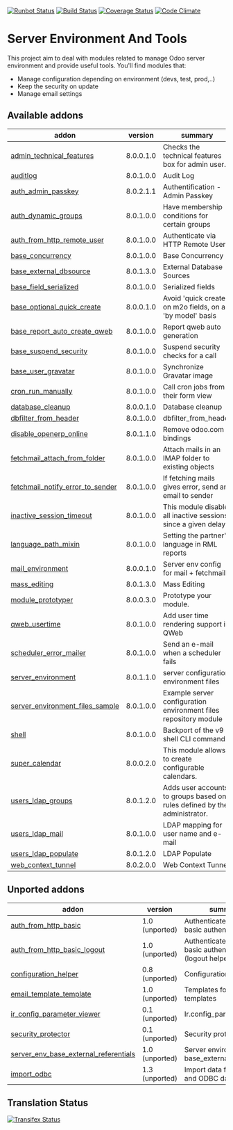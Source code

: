[![Runbot Status](https://runbot.odoo-community.org/runbot/badge/flat/149/8.0.svg)](https://runbot.odoo-community.org/runbot/repo/github-com-oca-server-tools-149)
[![Build Status](https://travis-ci.org/OCA/server-tools.svg?branch=8.0)](https://travis-ci.org/OCA/server-tools)
[![Coverage Status](https://coveralls.io/repos/OCA/server-tools/badge.png?branch=8.0)](https://coveralls.io/r/OCA/server-tools?branch=8.0)
[![Code Climate](https://codeclimate.com/github/OCA/server-tools/badges/gpa.svg)](https://codeclimate.com/github/OCA/server-tools)

Server Environment And Tools
============================

This project aim to deal with modules related to manage Odoo server environment and provide useful tools. You'll find modules that:

 - Manage configuration depending on environment (devs, test, prod,..)
 - Keep the security on update
 - Manage email settings

[//]: # (addons)
Available addons
----------------
addon | version | summary
--- | --- | ---
[admin_technical_features](admin_technical_features/) | 8.0.0.1.0 | Checks the technical features box for admin user.
[auditlog](auditlog/) | 8.0.1.0.0 | Audit Log
[auth_admin_passkey](auth_admin_passkey/) | 8.0.2.1.1 | Authentification - Admin Passkey
[auth_dynamic_groups](auth_dynamic_groups/) | 8.0.1.0.0 | Have membership conditions for certain groups
[auth_from_http_remote_user](auth_from_http_remote_user/) | 8.0.1.0.0 | Authenticate via HTTP Remote User
[base_concurrency](base_concurrency/) | 8.0.1.0.0 | Base Concurrency
[base_external_dbsource](base_external_dbsource/) | 8.0.1.3.0 | External Database Sources
[base_field_serialized](base_field_serialized/) | 8.0.1.0.0 | Serialized fields
[base_optional_quick_create](base_optional_quick_create/) | 8.0.0.1.0 | Avoid 'quick create' on m2o fields, on a 'by model' basis
[base_report_auto_create_qweb](base_report_auto_create_qweb/) | 8.0.1.0.0 | Report qweb auto generation
[base_suspend_security](base_suspend_security/) | 8.0.1.0.0 | Suspend security checks for a call
[base_user_gravatar](base_user_gravatar/) | 8.0.1.0.0 | Synchronize Gravatar image
[cron_run_manually](cron_run_manually/) | 8.0.1.0.0 | Call cron jobs from their form view
[database_cleanup](database_cleanup/) | 8.0.0.1.0 | Database cleanup
[dbfilter_from_header](dbfilter_from_header/) | 8.0.1.0.0 | dbfilter_from_header
[disable_openerp_online](disable_openerp_online/) | 8.0.1.1.0 | Remove odoo.com bindings
[fetchmail_attach_from_folder](fetchmail_attach_from_folder/) | 8.0.1.0.0 | Attach mails in an IMAP folder to existing objects
[fetchmail_notify_error_to_sender](fetchmail_notify_error_to_sender/) | 8.0.1.0.0 | If fetching mails gives error, send an email to sender
[inactive_session_timeout](inactive_session_timeout/) | 8.0.1.0.0 | This module disable all inactive sessions since a given delay
[language_path_mixin](language_path_mixin/) | 8.0.1.0.0 | Setting the partner's language in RML reports
[mail_environment](mail_environment/) | 8.0.0.1.0 | Server env config for mail + fetchmail
[mass_editing](mass_editing/) | 8.0.1.3.0 | Mass Editing
[module_prototyper](module_prototyper/) | 8.0.0.3.0 | Prototype your module.
[qweb_usertime](qweb_usertime/) | 8.0.1.0.0 | Add user time rendering support in QWeb
[scheduler_error_mailer](scheduler_error_mailer/) | 8.0.1.0.0 | Send an e-mail when a scheduler fails
[server_environment](server_environment/) | 8.0.1.1.0 | server configuration environment files
[server_environment_files_sample](server_environment_files_sample/) | 8.0.1.0.0 | Example server configuration environment files repository module
[shell](shell/) | 8.0.1.0.0 | Backport of the v9 shell CLI command.
[super_calendar](super_calendar/) | 8.0.0.2.0 | This module allows to create configurable calendars.
[users_ldap_groups](users_ldap_groups/) | 8.0.1.2.0 | Adds user accounts to groups based on rules defined by the administrator.
[users_ldap_mail](users_ldap_mail/) | 8.0.1.0.0 | LDAP mapping for user name and e-mail
[users_ldap_populate](users_ldap_populate/) | 8.0.1.2.0 | LDAP Populate
[web_context_tunnel](web_context_tunnel/) | 8.0.2.0.0 | Web Context Tunnel

Unported addons
---------------
addon | version | summary
--- | --- | ---
[auth_from_http_basic](__unported__/auth_from_http_basic/) | 1.0 (unported) | Authenticate via HTTP basic authentication
[auth_from_http_basic_logout](__unported__/auth_from_http_basic_logout/) | 1.0 (unported) | Authenticate via HTTP basic authentication (logout helper)
[configuration_helper](__unported__/configuration_helper/) | 0.8 (unported) | Configuration Helper
[email_template_template](__unported__/email_template_template/) | 1.0 (unported) | Templates for email templates
[ir_config_parameter_viewer](__unported__/ir_config_parameter_viewer/) | 0.1 (unported) | Ir.config_parameter view
[security_protector](__unported__/security_protector/) | 0.1 (unported) | Security protector
[server_env_base_external_referentials](__unported__/server_env_base_external_referentials/) | 1.0 (unported) | Server environment for base_external_referential
[import_odbc](import_odbc/) | 1.3 (unported) | Import data from SQL and ODBC data sources.

[//]: # (end addons)

Translation Status
------------------
[![Transifex Status](https://www.transifex.com/projects/p/OCA-server-tools-8-0/chart/image_png)](https://www.transifex.com/projects/p/OCA-server-tools-8-0)
